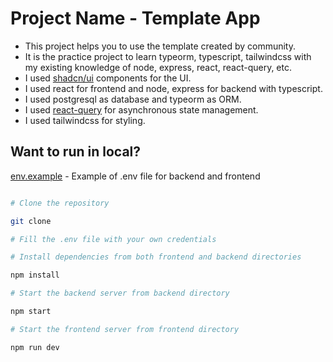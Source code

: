 # Project Name - Template App

- This project helps you to use the template created by community.
- It is the practice project to learn typeorm, typescript, tailwindcss with my existing knowledge of node, express, react, react-query, etc.
- I used [shadcn/ui](https://ui.shadcn.com/) components for the UI.
- I used react for frontend and node, express for backend with typescript.
- I used postgresql as database and typeorm as ORM.
- I used [react-query](https://react-query.tanstack.com/) for asynchronous state management.
- I used tailwindcss for styling.

## Want to run in local?

[env.example](env.example) - Example of .env file for backend and frontend

```sh

# Clone the repository

git clone

# Fill the .env file with your own credentials

# Install dependencies from both frontend and backend directories

npm install 

# Start the backend server from backend directory

npm start

# Start the frontend server from frontend directory

npm run dev

```
